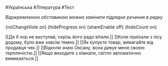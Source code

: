 #Українська #Література #Тест

*Відокремленою обставиною можна замінити підрядне речення в рядку*

{noChangeVote on}
{hideProgress on}
{shareEnable off}
{hideCount on}

[[Де б хор не виступав, скрізь його радо вітали.]]
[[Коли приїхали з лісу додому, було вже зовсім темно.]]
[[Як купуєте товар, вимагайте від продавця чек.]]
[[Відколи знаю Оксану, вона дивує мене своєю терплячістю.]]
[[Якщо виходите з кімнати, світло автоматично вимикається.]]
